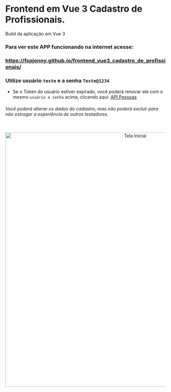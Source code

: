 # Frontend em Vue 3 Cadastro de Profissionais.

Build da aplicação em Vue 3

### Para ver este APP funcionando na internet acesse:

### https://fspjonny.github.io/frontend_vue3_cadastro_de_profissionais/

### Utilize usuário `teste` e a senha `Teste@1234`

- Se o Token do usuário estiver expirado, você poderá renovar ele com o mesmo `usuário e senha` acima, clicando aqui: [API Pessoas](https://devfabiopedro.pythonanywhere.com/account/)

###### Você poderá alterar os dados do cadastro, mas não poderá excluir para não estragar a experiência de outros testadores.

<br/>
<div align="center">
<img width="800" src="https://i.imgur.com/gjAPRpp.png" alt="Tela Inicial">
</div>